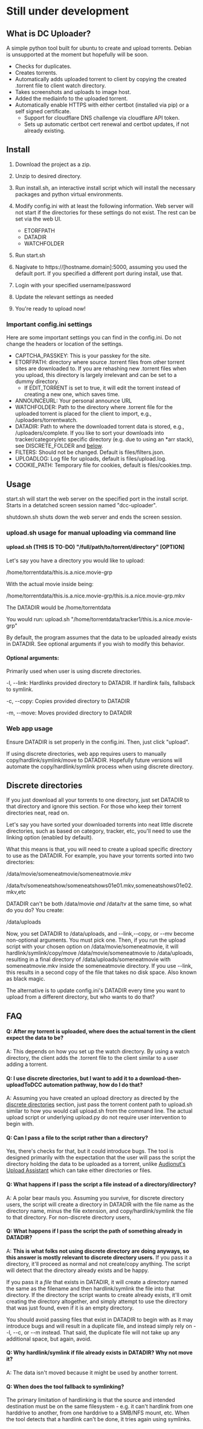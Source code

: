 # Still under development

## What is DC Uploader?

A simple python tool built for ubuntu to create and upload torrents. Debian is unsupported at the moment but hopefully will be soon.

- Checks for duplicates.
- Creates torrents.
- Automatically adds uploaded torrent to client by copying the created .torrent file to client watch directory.
- Takes screenshots and uploads to image host.
- Added the mediainfo to the uploaded torrent.
- Automatically enable HTTPS with either certbot (installed via pip) or a self signed certificate.
    - Support for cloudflare DNS challenge via cloudflare API token.
    - Sets up automatic certbot cert renewal and certbot updates, if not already existing.

## Install

1. Download the project as a zip.

2. Unzip to desired directory.

3. Run install.sh, an interactive install script which will install the necessary packages and python virtual environments.

4. Modify config.ini with at least the following information. Web server will not start if the directories for these settings do not exist. The rest can be set via the web UI.
    - ETORFPATH
    - DATADIR
    - WATCHFOLDER

5. Run start.sh
6. Nagivate to https://[hostname.domain]:5000, assuming you used the default port. If you specified a different port during install, use that.
7. Login with your specified username/password
8. Update the relevant settings as needed
9. You're ready to upload now!

### Important config.ini settings

Here are some important settings you can find in the config.ini. Do not change the headers or location of the settings.

- CAPTCHA_PASSKEY: This is your passkey for the site.
- ETORFPATH: directory where source .torrent files from other torrent sites are downloaded to. If you are rehashing new .torrent files when you upload, this directory is largely irrelevant and can be set to a dummy directory.
    - If EDIT_TORRENT is set to true, it will edit the torrent instead of creating a new one, which saves time.
- ANNOUNCEURL: Your personal announce URL
- WATCHFOLDER: Path to the directory where .torrent file for the uploaded torrent is placed for the client to import, e.g., /uploaders/torrentwatch.
- DATADIR: Path to where the downloaded torrent data is stored, e.g., /uploaders/complete. If you like to sort your downloads into tracker/category/etc specific directory (e.g. due to using an *arr stack), see DISCRETE_FOLDER and [below](https://github.com/FinHv/dc_uploader/new/main?filename=README.md#discrete-directories).
- FILTERS: Should not be changed. Default is files/filters.json.
- UPLOADLOG: Log file for uploads, default is files/upload.log.
- COOKIE_PATH: Temporary file for cookies, default is files/cookies.tmp.

## Usage

start.sh will start the web server on the specified port in the install script. Starts in a detatched screen session named "dcc-uploader".

shutdown.sh shuts down the web server and ends the screen session.

### upload.sh usage for manual uploading via command line

#### upload.sh (THIS IS TO-DO) "/full/path/to/torrent/directory" [OPTION]

Let's say you have a directory you would like to upload:

/home/torrentdata/this.is.a.nice.movie-grp

With the actual movie inside being:

/home/torrentdata/this.is.a.nice.movie-grp/this.is.a.nice.movie-grp.mkv

The DATADIR would be /home/torrentdata

You would run: upload.sh "/home/torrentdata/tracker1/this.is.a.nice.movie-grp"

By default, the program assumes that the data to be uploaded already exists in DATADIR. See optional arguments if you wish to modify this behavior.

#### Optional arguments:
Primarily used when user is using discrete directories.

-l, --link: Hardlinks provided directory to DATADIR. If hardlink fails, fallsback to symlink.

-c, --copy: Copies provided directory to DATADIR

-m, --move: Moves provided directory to DATADIR

### Web app usage

Ensure DATADIR is set properly in the config.ini. Then, just click "upload".

If using discrete directories, web app requires users to manually copy/hardlink/symlink/move to DATADIR. Hopefully future versions will automate the copy/hardlink/symlink process when using discrete directory. 

## Discrete directories

If you just download all your torrents to one directory, just set DATADIR to that directory and ignore this section. For those who keep their torrent directories neat, read on.

Let's say you have sorted your downloaded torrents into neat little discrete directories, such as based on category, tracker, etc, you'll need to use the linking option (enabled by default).

What this means is that, you will need to create a upload specific directory to use as the DATADIR. For example, you have your torrents sorted into two directories:

/data/movie/someneatmovie/someneatmovie.mkv

/data/tv/someneatshow/someneatshows01e01.mkv,someneatshows01e02.mkv,etc

DATADIR can't be both /data/movie *and* /data/tv at the same time, so what do you do? You create:

/data/uploads

Now, you set DATADIR to /data/uploads, and --link,--copy, or --mv become non-optional arguments. You must pick one. Then, if you run the upload script with your chosen option on /data/movie/someneatmovie, it will hardlink/symlink/copy/move /data/movie/someneatmovie to /data/uploads, resulting in a final directory of /data/uploads/someneatmovie with someneatmovie.mkv inside the someneatmovie directory. If you use --link, this results in a second copy of the file that takes no disk space. Also known as black magic.

The alternative is to update config.ini's DATADIR every time you want to upload from a different directory, but who wants to do that?

## FAQ

#### Q: After my torrent is uploaded, where does the actual torrent in the client expect the data to be?

A: This depends on how you set up the watch directory. By using a watch directory, the client adds the .torrent file to the client similar to a user adding a torrent.

#### Q: I use discrete directories, but I want to add it to a download-then-uploadToDCC automation pathway, how do I do that?

A: Assuming you have created an upload directory as directed by the [discrete directories](https://github.com/FinHv/dc_uploader/new/main?filename=README.md#discrete-directories) section, just pass the torrent content path to upload.sh similar to how you would call upload.sh from the command line. The actual upload script or underlying upload.py do not require user intervention to begin with.

#### Q: Can I pass a file to the script rather than a directory?

Yes, there's checks for that, but it could introduce bugs. The tool is designed primarily with the expectation that the user will pass the script the directory holding the data to be uploaded as a torrent, unlike [Audionut's Upload Assistant](https://github.com/Audionut/Upload-Assistant) which can take either directories or files.

#### Q: What happens if I pass the script a file instead of a directory/directory?

A: A polar bear mauls you. Assuming you survive, for discrete directory users, the script will create a directory in DATADIR with the file name as the directory name, minus the file extension, and copy/hardlink/symlink the file to that directory. For non-discrete directory users,

#### Q: What happens if I pass the script the path of something already in DATADIR?

A: **This is what folks not using discrete directory are doing anyways, so this answer is mostly relevant to discrete directory users.** If you pass it a directory, it'll proceed as normal and not create/copy anything. The script will detect that the directory already exists and be happy. 

If you pass it a *file* that exists in DATADIR, it will create a directory named the same as the filename and then hardlink/symlink the file into that directory. If the directory the script wants to create already exists, it'll omit creating the directory altogether, and simply attempt to use the directory that was just found, even if it is an empty directory.

You should avoid passing files that exist in DATADIR to begin with as it may introduce bugs and will result in a duplicate file, and instead simply rely on --l, --c, or --m instead. That said, the duplicate file will not take up any additional space, but again, avoid.

#### Q: Why hardlink/symlink if file already exists in DATADIR? Why not move it?

A: The data isn't moved because it might be used by another torrent.

#### Q: When does the tool fallback to symlinking?

The primary limitation of hardlinking is that the source and intended destination must be on the same filesystem - e.g. it can't hardlink from one harddrive to another, from one harddrive to a SMB/NFS mount, etc. When the tool detects that a hardlink can't be done, it tries again using symlinks.
